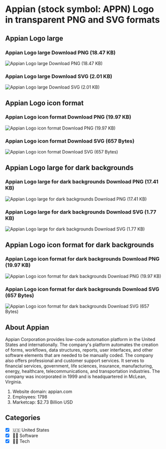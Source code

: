 # Appian (stock symbol: APPN) Logo in transparent PNG and SVG formats

## Appian Logo large

### Appian Logo large Download PNG (18.47 KB)

![Appian Logo large Download PNG (18.47 KB)](/img/orig/APPN_BIG-bbffb8f8.png)

### Appian Logo large Download SVG (2.01 KB)

![Appian Logo large Download SVG (2.01 KB)](/img/orig/APPN_BIG-7d6b72fd.svg)

## Appian Logo icon format

### Appian Logo icon format Download PNG (19.97 KB)

![Appian Logo icon format Download PNG (19.97 KB)](/img/orig/APPN-f9b7a2aa.png)

### Appian Logo icon format Download SVG (657 Bytes)

![Appian Logo icon format Download SVG (657 Bytes)](/img/orig/APPN-965728b5.svg)

## Appian Logo large for dark backgrounds

### Appian Logo large for dark backgrounds Download PNG (17.41 KB)

![Appian Logo large for dark backgrounds Download PNG (17.41 KB)](/img/orig/APPN_BIG.D-de40bb8d.png)

### Appian Logo large for dark backgrounds Download SVG (1.77 KB)

![Appian Logo large for dark backgrounds Download SVG (1.77 KB)](/img/orig/APPN_BIG.D-3627e110.svg)

## Appian Logo icon format for dark backgrounds

### Appian Logo icon format for dark backgrounds Download PNG (19.97 KB)

![Appian Logo icon format for dark backgrounds Download PNG (19.97 KB)](/img/orig/APPN.D-3780aeb5.png)

### Appian Logo icon format for dark backgrounds Download SVG (657 Bytes)

![Appian Logo icon format for dark backgrounds Download SVG (657 Bytes)](/img/orig/APPN.D-5b71ed80.svg)

## About Appian

Appian Corporation provides low-code automation platform in the United States and internationally. The company's platform automates the creation of forms, workflows, data structures, reports, user interfaces, and other software elements that are needed to be manually coded. The company also offers professional and customer support services. It serves to financial services, government, life sciences, insurance, manufacturing, energy, healthcare, telecommunications, and transportation industries. The company was incorporated in 1999 and is headquartered in McLean, Virginia.

1. Website domain: appian.com
2. Employees: 1798
3. Marketcap: $2.73 Billion USD


## Categories
- [x] 🇺🇸 United States
- [x] 👨‍💻 Software
- [x] 👩‍💻 Tech
